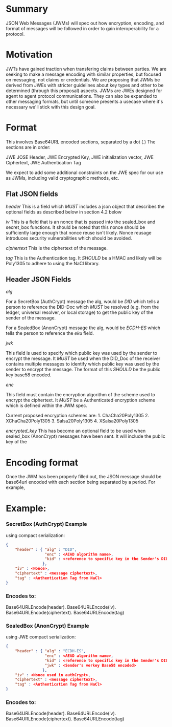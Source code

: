 # Summary
[summary]: #summary

JSON Web Messages (JWMs) will spec out how encryption, encoding, and format of messages will be followed in order to gain interoperability for a protocol.

# Motivation

JWTs have gained traction when transfering claims between parties. We are seeking to make a message encoding with similar properties, but focused on messaging, not claims or credentials. We are proposing that JWMs be derived from JWEs with stricter guidelines about key types and other to be determined (through this proposal) aspects. JWMs are JWEs designed for agent to agent protocol communications. They can also be expanded to other messaging formats, but until someone presents a usecase where it's necessary we'll stick with this design goal.

# Format
[basics]: #basics
This involves Base64URL encoded sections, separated by a dot (.) The sections are in order:

JWE JOSE Header, 
JWE Encrypted Key,
JWE initialization vector,
JWE Ciphertext,
JWE Authentication Tag

We expect to add some additional constraints on the JWE spec for our use as JWMs, including valid cryptographic methods, etc.

## Flat JSON fields

*header*
This is a field which _MUST_ includes a json object that describes the optional fields as described below in section 4.2 below

*iv* 
This is a field that is an nonce that is passed into the sealed_box and secret_box functions. It should be noted that this nonce should be sufficiently large enough that nonce reuse isn't likely. Nonce reusage introduces security vulnerabilities which should be avoided.

*ciphertext* 
This is the ciphertext of the message.

*tag*
This is the Authentication tag. It _SHOULD_ be a HMAC and likely will be Poly1305 to adhere to using the NaCl library.


## Header JSON Fields
*alg*

For a SecretBox (AuthCrypt) message the alg, would be _DID_ which tells a person to reference the DID-Doc which _MUST_ be resolved (e.g. from the ledger, universal resolver, or local storage) to get the public key of the sender of the message.

For a SealedBox (AnonCrypt) message the alg, would be _ECDH-ES_ which tells the person to reference the *eku* field.

*jwk*

This field is used to specify which public key was used by the sender to encrypt the message. It _MUST_ be used when the DID_Doc of the receiver contains multiple messages to identify which public key was used by the sender to encrypt the message. The format of this _SHOULD_ be the public key base58 encoded.

*enc*

This field must contain the encryption algorithm of the scheme used to encrypt the ciphertext. It _MUST_ be a Authenticated encryption scheme which is defined within the JWM spec.

Current proposed encryption schemes are:
    1. ChaCha20Poly1305
    2. XChaCha20Poly1305
    3. Salsa20Poly1305
    4. XSalsa20Poly1305

*encrypted_key* This has become an optional field to be used when sealed_box (AnonCrypt) messages have been sent. It will include the public key of the

# Encoding format

Once the JWM has been properly filled out, the JSON message should be base64url encoded with each section being separated by a period. For example, 

# Example:
[example]: #example

### SecretBox (AuthCrypt) Example 
using compact serialization:
```json
{
    "header" : { "alg" : "DID", 
                 "enc" : <AEAD algorithm name>,
                 "kid" : <reference to specific key in the Sender's DID Doc>
                },
	"iv" : <Nonce>,
    "ciphertext" : <message ciphertext>,
    "tag" : <Authentication Tag from NaCl>
}
```

### Encodes to:
Base64URLEncode(header).
Base64URLEncode(iv).
Base64URLEncode(ciphertext).
Base64URLEncode(tag)

### SealedBox (AnonCrypt) Example 
using JWE compact serialization:
```json
{
    "header" : { "alg" : "ECDH-ES", 
                 "enc" : <AEAD algorithm name>, 
                 "kid" : <reference to specific key in the Sender's DID Doc>,
                 "jwk" : <Sender's verkey Base58 encoded>
                },
	"iv" : <Nonce used in authCrypt>,
    "ciphertext" : <message ciphertext>,
    "tag" : <Authentication Tag from NaCl>
}
```

### Encodes to:
Base64URLEncode(header).
Base64URLEncode(iv).
Base64URLEncode(ciphertext).
Base64URLEncode(tag)